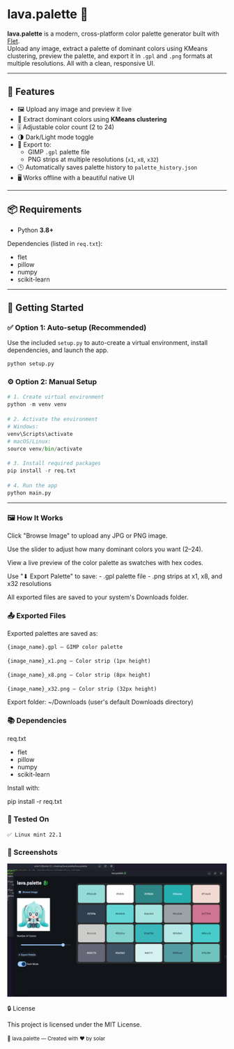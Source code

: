 # lava.palette 🐉

**lava.palette** is a modern, cross-platform color palette generator built with [Flet](https://flet.dev/).  
Upload any image, extract a palette of dominant colors using KMeans clustering, preview the palette, and export it in `.gpl` and `.png` formats at multiple resolutions. All with a clean, responsive UI.

---

## 🎨 Features

- 🖼 Upload any image and preview it live
- 🎯 Extract dominant colors using **KMeans clustering**
- 🎚 Adjustable color count (2 to 24)
- 🌗 Dark/Light mode toggle
- 📁 Export to:
  - GIMP `.gpl` palette file
  - PNG strips at multiple resolutions (`x1`, `x8`, `x32`)
- 🕒 Automatically saves palette history to `palette_history.json`
- 🖥 Works offline with a beautiful native UI

---

## 📦 Requirements

- Python **3.8+**

Dependencies (listed in `req.txt`):

- flet
- pillow
- numpy
- scikit-learn


---

## 🚀 Getting Started

### ✅ Option 1: Auto-setup (Recommended)

Use the included `setup.py` to auto-create a virtual environment, install dependencies, and launch the app.

```bash
python setup.py
```

### ⚙️ Option 2: Manual Setup

```py
# 1. Create virtual environment
python -m venv venv

# 2. Activate the environment
# Windows:
venv\Scripts\activate
# macOS/Linux:
source venv/bin/activate

# 3. Install required packages
pip install -r req.txt

# 4. Run the app
python main.py
```

---

### 🖼 How It Works

Click "Browse Image" to upload any JPG or PNG image.

Use the slider to adjust how many dominant colors you want (2–24).

View a live preview of the color palette as swatches with hex codes.

Use "⬇ Export Palette" to save:
    - .gpl palette file
    - .png strips at x1, x8, and x32 resolutions

All exported files are saved to your system's Downloads folder.

### 📤 Exported Files

Exported palettes are saved as:

    {image_name}.gpl – GIMP color palette

    {image_name}_x1.png – Color strip (1px height)

    {image_name}_x8.png – Color strip (8px height)

    {image_name}_x32.png – Color strip (32px height)

Export folder: ~/Downloads (user's default Downloads directory)

### 📚 Dependencies

req.txt

- flet
- pillow
- numpy
- scikit-learn

Install with:

pip install -r req.txt

### 🧪 Tested On

    ✅ Linux mint 22.1

### 📸 Screenshots

![lava.palette + miku](image.png)

🔒 License

This project is licensed under the MIT License.

<sup>🐉 lava.palette — Created with ❤️ by solar<sup>
